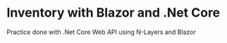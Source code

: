 # Inventory with Blazor and .Net Core

Practice done with .Net Core Web API using N-Layers and Blazor
